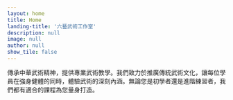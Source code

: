 ```yaml
---
layout: home
title: Home
landing-title: '六藝武術工作室'
description: null
image: null
author: null
show_tile: false
---
```


傳承中華武術精神，提供專業武術教學。我們致力於推廣傳統武術文化，讓每位學員在強身健體的同時，體驗武術的深刻內涵。無論您是初學者還是進階練習者，我們都有適合的課程為您量身打造。
